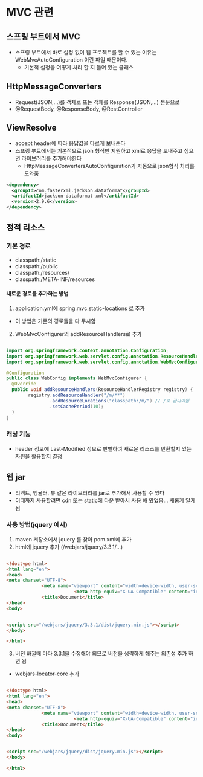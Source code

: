 # MVC 관련
## 스프링 부트에서 MVC
* 스프링 부트에서 바로 설정 없이 웹 프로젝트를 할 수 있는 이유는 WebMvcAutoConfiguration 이란 파일 때문이다.
  * 기본적 설정을 어떻게 처리 할 지 들어 있는 클래스

## HttpMessageConverters
* Request(JSON,...)를 객체로 또는 객체를 Response(JSON,...) 본문으로
* @RequestBody, @ResponseBody, @RestController

## ViewResolve
* accept header에 따라 응답값을 다르게 보내준다
* 스프링 부트에서는 기본적으로 json 형식만 지원하고 xml로 응답을 보내주고 싶으면 라이브러리를 추가해야한다
  * HttpMessageConvertersAutoConfiguration가 자동으로 json형식 처리를 도와줌

```xml
<dependency>
  <groupId>com.fasterxml.jackson.dataformat</groupId>
  <artifactId>jackson-dataformat-xml</artifactId>
  <version>2.9.6</version>
</dependency>   
```

## 정적 리소스
### 기본 경로
* classpath:/static
* classpath:/public
* classpath:/resources/
* classpath:/META-INF/resources

#### 새로운 경로를 추가하는 방법
1. application.yml에 spring.mvc.static-locations 로 추가
  * 이 방법은 기존의 경로들을 다 무시함
2. WebMvcConfigurer의 addResourceHandlers로 추가

```java

import org.springframework.context.annotation.Configuration;
import org.springframework.web.servlet.config.annotation.ResourceHandlerRegistry;
import org.springframework.web.servlet.config.annotation.WebMvcConfigurer;

@Configuration
public class WebConfig implements WebMvcConfigurer {
  @Override
  public void addResourceHandlers(ResourceHandlerRegistry registry) {
        registry.addResourceHandler("/m/**")
                .addResourceLocations("classpath:/m/") // /로 끝나야됨
                .setCachePeriod(10);
  }
}

```
### 캐싱 기능
* header 정보에 Last-Modified 정보로 판별하여 새로운 리소스를 반환할지 있는 자원을 활용할지 결정

## 웹 jar
* 리액트, 앵귤러, 뷰 같은 라이브러리를 jar로 추가해서 사용할 수 있다
* 이때까지 사용할려면 cdn 또는 static에 다운 받아서 사용 해 왔었음... 새롭게 알게 됨
### 사용 방법(jquery 예시)
1. maven 저장소에서 jquery 를 찾아 pom.xml에 추가
2. html에 jquery 추가 (/webjars/jquery/3.3.1/...)
```html

<!doctype html>
<html lang="en">
<head>
<meta charset="UTF-8">
             <meta name="viewport" content="width=device-width, user-scalable=no, initial-scale=1.0, maximum-scale=1.0, minimum-scale=1.0">
                         <meta http-equiv="X-UA-Compatible" content="ie=edge">
             <title>Document</title>
</head>
<body>


<script src="/webjars/jquery/3.3.1/dist/jquery.min.js"></script>
</body>

</html>
```
3. 버전 바뀔때 마다 3.3.1을 수정해야 되므로 버전을 생략하게 해주는 의존성 추가 하면 됨
  * webjars-locator-core 추가
```html

<!doctype html>
<html lang="en">
<head>
<meta charset="UTF-8">
             <meta name="viewport" content="width=device-width, user-scalable=no, initial-scale=1.0, maximum-scale=1.0, minimum-scale=1.0">
                         <meta http-equiv="X-UA-Compatible" content="ie=edge">
             <title>Document</title>
</head>
<body>


<script src="/webjars/jquery/dist/jquery.min.js"></script>
</body>

</html>
```